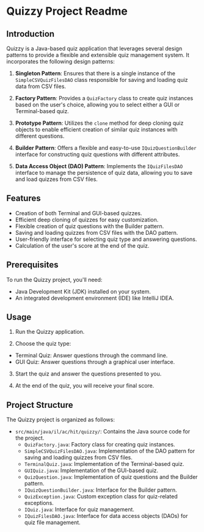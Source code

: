 # Quizzy Project Readme

## Introduction

Quizzy is a Java-based quiz application that leverages several design patterns to provide a flexible and extensible quiz management system. It incorporates the following design patterns:

1. **Singleton Pattern**: Ensures that there is a single instance of the `SimpleCSVQuizFilesDAO` class responsible for saving and loading quiz data from CSV files.

2. **Factory Pattern**: Provides a `QuizFactory` class to create quiz instances based on the user's choice, allowing you to select either a GUI or Terminal-based quiz.

3. **Prototype Pattern**: Utilizes the `clone` method for deep cloning quiz objects to enable efficient creation of similar quiz instances with different questions.

4. **Builder Pattern**: Offers a flexible and easy-to-use `IQuizQuestionBuilder` interface for constructing quiz questions with different attributes.

5. **Data Access Object (DAO) Pattern**: Implements the `IQuizFilesDAO` interface to manage the persistence of quiz data, allowing you to save and load quizzes from CSV files.

## Features

- Creation of both Terminal and GUI-based quizzes.
- Efficient deep cloning of quizzes for easy customization.
- Flexible creation of quiz questions with the Builder pattern.
- Saving and loading quizzes from CSV files with the DAO pattern.
- User-friendly interface for selecting quiz type and answering questions.
- Calculation of the user's score at the end of the quiz.

## Prerequisites

To run the Quizzy project, you'll need:

- Java Development Kit (JDK) installed on your system.
- An integrated development environment (IDE) like IntelliJ IDEA.

## Usage

1. Run the Quizzy application.

2. Choose the quiz type:
  - Terminal Quiz: Answer questions through the command line.
  - GUI Quiz: Answer questions through a graphical user interface.

3. Start the quiz and answer the questions presented to you.

4. At the end of the quiz, you will receive your final score.

## Project Structure

The Quizzy project is organized as follows:

- `src/main/java/il/ac/hit/quizzy/`: Contains the Java source code for the project.
  - `QuizFactory.java`: Factory class for creating quiz instances.
  - `SimpleCSVQuizFilesDAO.java`: Implementation of the DAO pattern for saving and loading quizzes from CSV files.
  - `TerminalQuiz.java`: Implementation of the Terminal-based quiz.
  - `GUIQuiz.java`: Implementation of the GUI-based quiz.
  - `QuizQuestion.java`: Implementation of quiz questions and the Builder pattern.
  - `IQuizQuestionBuilder.java`: Interface for the Builder pattern.
  - `QuizException.java`: Custom exception class for quiz-related exceptions.
  - `IQuiz.java`: Interface for quiz management.
  - `IQuizFilesDAO.java`: Interface for data access objects (DAOs) for quiz file management.

